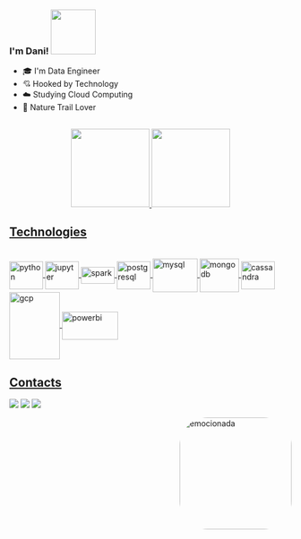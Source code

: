 ### I'm Dani! <img src="https://media2.giphy.com/media/f3oXKfLFPCQxdLECS8/giphy.gif?cid=790b7611abe98ee89220e30251be0b9dfe620cbeef1bba13&rid=giphy.gif&ct=s" width="80">

 - 🎓 I'm Data Engineer
 - 💘 Hooked by Technology 
 - ☁️ Studying Cloud Computing
 - 🌳 Nature Trail Lover
 
  
## 

<div align="center">
  <a href="https://github.com/Daninog">
  <img height="140em" src="https://github-readme-stats.vercel.app/api?username=Daninog&show_icons=true&theme=cobalt&include_all_commits=true&count_private=true"/>
  <img height="140em" src="https://github-readme-stats.vercel.app/api/top-langs/?username=Daninog&layout=compact&langs_count=7&theme=cobalt"/>
</div>

## Technologies
                                                                             
<div align="left"style="display: inline_block"><br>
  <img align="center" alt="python" height="50" width="60" src="https://cdn.jsdelivr.net/gh/devicons/devicon/icons/python/python-original-wordmark.svg">
  <img align="center" alt="jupyter" height="50" width="60" src="https://cdn.jsdelivr.net/gh/devicons/devicon/icons/jupyter/jupyter-original-wordmark.svg">
  <img align="center" alt="spark" height="30" width="60" src="https://upload.wikimedia.org/wikipedia/commons/thumb/f/f3/Apache_Spark_logo.svg/1200px-Apache_Spark_logo.svg.png">
  <img align="center" alt="postgresql" height="50" width="60" src="https://cdn.jsdelivr.net/gh/devicons/devicon/icons/postgresql/postgresql-plain-wordmark.svg">
  <img align="center" alt="mysql" height="60" width="80" src="https://cdn.jsdelivr.net/gh/devicons/devicon/icons/mysql/mysql-original-wordmark.svg">
  <img align="center" alt="mongodb" height="60" width="70" src="https://cdn.jsdelivr.net/gh/devicons/devicon/icons/mongodb/mongodb-original-wordmark.svg">
  <img align="center" alt="cassandra" height="50" width="60" src="https://upload.wikimedia.org/wikipedia/commons/thumb/5/5e/Cassandra_logo.svg/1280px-Cassandra_logo.svg.png">
  <img align="center" alt="gcp" height="120" width="90" src="https://cdn.jsdelivr.net/gh/devicons/devicon/icons/googlecloud/googlecloud-original-wordmark.svg">
  
  <img align="center" alt="powerbi" height="50" width="100" src="https://aptude.com/wp-content/uploads/2021/11/powerbi_logo-1.png">
  
</div>
  
## Contacts
  
 <div align="left"> 
 
 <a href="https://www.linkedin.com/in/danieleanogueira/" target="_blank"><img src="https://img.shields.io/badge/-LinkedIn-%230077B5?style=for-the-badge&logo=linkedin&logoColor=white" target="_blank"></a> <a href = "mailto:nogueirauff@gmail.com"><img src="https://img.shields.io/badge/-Gmail-%23333?style=for-the-badge&logo=gmail&logoColor=white" target="_blank"></a> <a href="https://www.instagram.com/apenas_dani_" target="_blank"><img src="https://img.shields.io/badge/-Instagram-%23E4405F?style=for-the-badge&logo=instagram&logoColor=white" target="_blank"></a>
 
 <img align="right" alt="emocionada" height="200" style="border-radius:50px;" src="https://media0.giphy.com/media/3j8bQTB1c6OjSZQO4c/giphy.gif?cid=790b7611176f1431252b9bc56657a2eb2fbb3dc07a0c3a1f&rid=giphy.gif&ct=s">
</div>
 
</div>

